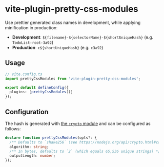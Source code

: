 # vite-plugin-pretty-css-modules

Use prettier generated class names in development, while applying minification in production:

- **Development**: `${filename}-${selectorName}-${shortUniqueHash}` (e.g. `TodoList-root-3a92`)
- **Production**: `c${shortUniqueHash}` (e.g. `c3a92`)

## Usage

```ts
// vite.config.ts
import prettyCssModules from 'vite-plugin-pretty-css-modules';

export default defineConfig({
  plugins: [prettyCssModules()]
});
```

## Configuration

The hash is generated with [the `crypto` module](https://nodejs.org/api/crypto.html) and can be configured as follows:

```ts
declare function prettyCssModules(opts?: {
  /** Defaults to `shake256` (see https://nodejs.org/api/crypto.html#cryptocreatehashalgorithm-options) */
  algorithm: string;
  /** In bytes, defaults to `2` (which equals 65,536 unique strings) */
  outputLength: number;
});
```
